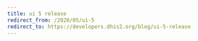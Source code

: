 ```yaml
---
title: ui 5 release
redirect_from: /2020/05/ui-5
redirect_to: https://developers.dhis2.org/blog/ui-5-release 
---
```

